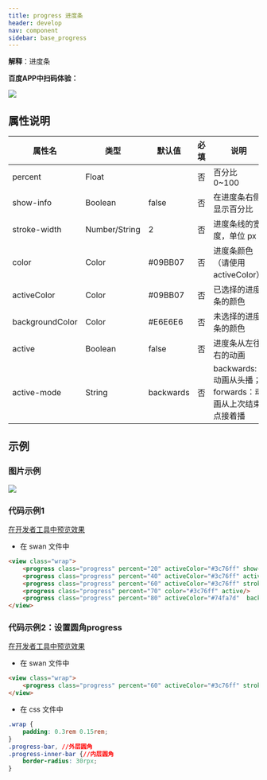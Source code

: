 ```yaml
---
title: progress 进度条
header: develop
nav: component
sidebar: base_progress
---
```



**解释**：进度条

**百度APP中扫码体验：**

<img src="https://b.bdstatic.com/miniapp/assets/images/doc_demo/progress.png"  class="demo-qrcode-image" />



## **属性说明**

|属性名 |类型  |默认值  | 必填 |说明|
|---- | ---- | ---- |---- |---- |
| percent | Float  | | 否 |百分比 0~100 |
| show-info | Boolean  | false  | 否 |在进度条右侧显示百分比|
| stroke-width | Number/String | 2 | 否 |进度条线的宽度，单位 px|
| color | Color  | #09BB07 | 否 |进度条颜色 （请使用 activeColor）	|
| activeColor | Color  | #09BB07 | 否 | 已选择的进度条的颜色	|
| backgroundColor |  Color | #E6E6E6 | 否 |未选择的进度条的颜色	|
| active | Boolean  | false  | 否 |进度条从左往右的动画	|
| active-mode | String  | backwards  | 否 |backwards: 动画从头播；forwards：动画从上次结束点接着播	|

## 示例
### **图片示例**

<div class="m-doc-custom-examples">
    <div class="m-doc-custom-examples-correct">
        <img src="https://b.bdstatic.com/miniapp/images/progress.jpeg">
    </div>
    <div class="m-doc-custom-examples-correct">
        <img src=" ">
    </div>
    <div class="m-doc-custom-examples-correct">
        <img src=" ">
    </div>     
</div>

### **代码示例1** 

<a href="swanide://fragment/1a3cd8dd48a72058a36b9d2238cc9a281565503522559" title="在开发者工具中预览效果" target="_self">在开发者工具中预览效果</a>

* 在 swan 文件中

```html
<view class="wrap">
    <progress class="progress" percent="20" activeColor="#3c76ff" show-info />
    <progress class="progress" percent="40" activeColor="#3c76ff" active />
    <progress class="progress" percent="60" activeColor="#3c76ff" stroke-width="10" active />
    <progress class="progress" percent="70" color="#3c76ff" active/>
    <progress class="progress" percent="80" activeColor="#74fa7d"  backgroundColor="#3c76ff" active active-mode="backwards"/>
</view>

```

### **代码示例2：设置圆角progress** 

<a href="swanide://fragment/5b39c74d2356ad926786f66d9da753ce1573046087456" title="在开发者工具中预览效果" target="_self">在开发者工具中预览效果</a>

* 在 swan 文件中

```html
<view class="wrap">
    <progress class="progress" percent="60" activeColor="#3c76ff" stroke-width="10" active />
</view>
```

* 在 css 文件中

```css
.wrap {
    padding: 0.3rem 0.15rem;
}
.progress-bar, //外层圆角
.progress-inner-bar {//内层圆角
    border-radius: 30rpx;
}
```
